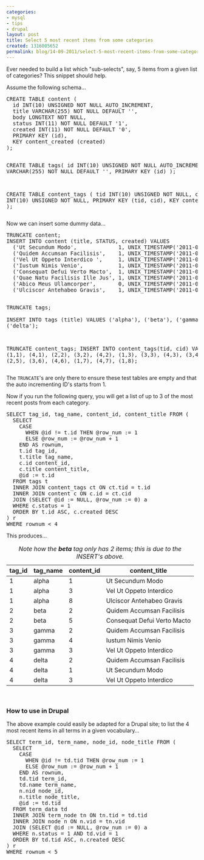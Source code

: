 ```yaml
---
categories:
- mysql
- tips
- drupal
layout: post
title: Select 5 most recent items from some categories
created: 1316005652
permalink: blog/14-09-2011/select-5-most-recent-items-from-some-categories
---
```

<p>Ever needed to build a list which "sub-selects", say, 5 items from a given list of categories? This snippet should help.</p>
<p>Assume the following schema&hellip;</p>
<!--break-->
<pre language="mysql">
CREATE TABLE content (
  id INT(10) UNSIGNED NOT NULL AUTO_INCREMENT,
  title VARCHAR(255) NOT NULL DEFAULT '',
  body LONGTEXT NOT NULL,
  status INT(11) NOT NULL DEFAULT '1',
  created INT(11) NOT NULL DEFAULT '0',
  PRIMARY KEY (id),
  KEY content_created (created)
);

CREATE TABLE tags(
  id INT(10) UNSIGNED NOT NULL AUTO_INCREMENT,
  title VARCHAR(255) NOT NULL DEFAULT '',
  PRIMARY KEY (id)
);

CREATE TABLE content_tags (
  tid INT(10) UNSIGNED NOT NULL,
  cid INT(10) UNSIGNED NOT NULL,
  PRIMARY KEY (tid, cid),
  KEY content_id (cid)
);
</pre>
<p>Now we can insert some dummy data&hellip;</p>
<pre language="mysql">
TRUNCATE content;
INSERT INTO content (title, STATUS, created) VALUES
  ('Ut Secundum Modo',             1, UNIX_TIMESTAMP('2011-09-12 12:00:00')),
  ('Quidem Accumsan Facilisis',    1, UNIX_TIMESTAMP('2011-09-14 17:00:00')),
  ('Vel Ut Oppeto Interdico ',     1, UNIX_TIMESTAMP('2011-09-10 09:00:00')),
  ('Iustum Nimis Venio',           1, UNIX_TIMESTAMP('2011-09-11 12:30:00')),
  ('Consequat Defui Verto Macto',  1, UNIX_TIMESTAMP('2011-09-13 19:00:00')),
  ('Quae Natu Facilisis Ille Jus', 1, UNIX_TIMESTAMP('2011-09-09 21:15:00')),
  ('Abico Meus Ullamcorper',       0, UNIX_TIMESTAMP('2011-09-01 00:00:00')),
  ('Ulciscor Antehabeo Gravis',    1, UNIX_TIMESTAMP('2011-09-05 11:00:00'));

TRUNCATE tags;  
INSERT INTO tags (title) VALUES ('alpha'), ('beta'), ('gamma'), ('delta');

TRUNCATE content_tags;
INSERT INTO  content_tags(tid, cid) VALUES
  (1,1), (4,1),
  (2,2), (3,2), (4,2),
  (1,3), (3,3), (4,3),
  (3,4), (4,4),
  (2,5),
  (3,6), (4,6),
  (1,7), (4,7),
  (1,8);
</pre>
<p>The <code>TRUNCATE</code>'s are only there to ensure these test tables are empty and that the auto incrementing ID's starts from 1.</p>
<p>Now if you run the following query, you will get a list of up to 3 of the most recent posts from each category.</p>
<pre language="mysql">
SELECT tag_id, tag_name, content_id, content_title FROM (
  SELECT
    CASE
      WHEN @id != t.id THEN @row_num := 1
      ELSE @row_num := @row_num + 1
    END AS rownum,
    t.id tag_id,
    t.title tag_name,
    c.id content_id,
    c.title content_title,
    @id := t.id
  FROM tags t
  INNER JOIN content_tags ct ON ct.tid = t.id
  INNER JOIN content c ON c.id = ct.cid
  JOIN (SELECT @id := NULL, @row_num := 0) a
  WHERE c.status = 1
  ORDER BY t.id ASC, c.created DESC
) r
WHERE rownum < 4
</pre>
<p>This produces&hellip;</p>
<table style="width:100%">
  <caption><em>Note how the <strong>beta</strong> tag only has 2 items; this is due to the INSERT's above.</em></caption>
  <thead>
    <tr><th>tag_id</th><th>tag_name</th><th>content_id</th><th>content_title</th></tr>
  </thead>
  <tbody>
    <tr> <td>1</td> <td>alpha</td> <td>1</td> <td>Ut Secundum Modo</td> </tr>
    <tr> <td>1</td> <td>alpha</td> <td>3</td> <td>Vel Ut Oppeto Interdico</td> </tr>
    <tr> <td>1</td> <td>alpha</td> <td>8</td> <td>Ulciscor Antehabeo Gravis</td> </tr>
    <tr> <td>2</td> <td>beta</td>  <td>2</td> <td>Quidem Accumsan Facilisis</td> </tr>
    <tr> <td>2</td> <td>beta</td>  <td>5</td> <td>Consequat Defui Verto Macto</td> </tr>
    <tr> <td>3</td> <td>gamma</td> <td>2</td> <td>Quidem Accumsan Facilisis</td> </tr>
    <tr> <td>3</td> <td>gamma</td> <td>4</td> <td>Iustum Nimis Venio</td> </tr>
    <tr> <td>3</td> <td>gamma</td> <td>3</td> <td>Vel Ut Oppeto Interdico</td> </tr>
    <tr> <td>4</td> <td>delta</td> <td>2</td> <td>Quidem Accumsan Facilisis</td> </tr>
    <tr> <td>4</td> <td>delta</td> <td>1</td> <td>Ut Secundum Modo</td> </tr>
    <tr> <td>4</td> <td>delta</td> <td>3</td> <td>Vel Ut Oppeto Interdico</td> </tr>
  </tbody>
</table>
<br />
<h3>How to use in Drupal</h3>
<p>The above example could easily be adapted for a Drupal site; to list the 4 most recent items in all terms in a given vocabulary&hellip;</p>
<pre language="mysql">
SELECT term_id, term_name, node_id, node_title FROM (
  SELECT
    CASE
      WHEN @id != td.tid THEN @row_num := 1
      ELSE @row_num := @row_num + 1
    END AS rownum,
    td.tid term_id,
    td.name term_name,
    n.nid node_id,
    n.title node_title,
    @id := td.tid
  FROM term_data td
  INNER JOIN term_node tn ON tn.tid = td.tid
  INNER JOIN node n ON n.vid = tn.vid
  JOIN (SELECT @id := NULL, @row_num := 0) a
  WHERE n.status = 1 AND td.vid = 1
  ORDER BY td.tid ASC, n.created DESC
) r
WHERE rownum < 5
</pre>
